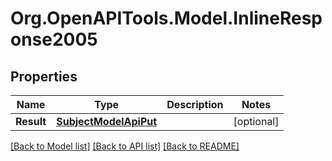 # Org.OpenAPITools.Model.InlineResponse2005
## Properties

Name | Type | Description | Notes
------------ | ------------- | ------------- | -------------
**Result** | [**SubjectModelApiPut**](SubjectModelApiPut.md) |  | [optional] 

[[Back to Model list]](../README.md#documentation-for-models) [[Back to API list]](../README.md#documentation-for-api-endpoints) [[Back to README]](../README.md)


